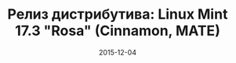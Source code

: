 ---
layout: post
title: "Релиз дистрибутива: Linux Mint 17.3 \"Rosa\" (Cinnamon, MATE)"
date: 2015-12-04   
---